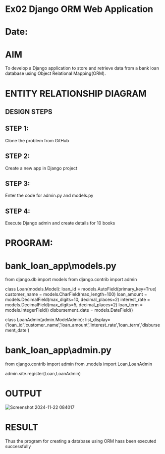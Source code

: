 # Ex02 Django ORM Web Application

# Date:

# AIM
To develop a Django application to store and retrieve data from a bank loan database using Object Relational Mapping(ORM).

# ENTITY RELATIONSHIP DIAGRAM
## DESIGN STEPS
## STEP 1:
Clone the problem from GitHub

## STEP 2:
Create a new app in Django project

## STEP 3:
Enter the code for admin.py and models.py

## STEP 4:
Execute Django admin and create details for 10 books

# PROGRAM:

# bank_loan_app\models.py

  from django.db import models
  from django.contrib import admin
  
  class Loan(models.Model):
      loan_id = models.AutoField(primary_key=True)
      customer_name = models.CharField(max_length=100)
      loan_amount = models.DecimalField(max_digits=10, decimal_places=2)
      interest_rate = models.DecimalField(max_digits=5, decimal_places=2)
      loan_term = models.IntegerField()
      disbursement_date = models.DateField()
  
  class LoanAdmin(admin.ModelAdmin):
  list_display=('loan_id','customer_name','loan_amount','interest_rate','loan_term','disbursement_date')


# bank_loan_app\admin.py


  from django.contrib import admin
  from .models import Loan,LoanAdmin
  
  admin.site.register(Loan,LoanAdmin)



# OUTPUT

![Screenshot 2024-11-22 084017](https://github.com/user-attachments/assets/e659a870-3123-45f5-8092-eb2d19064ad1)


# RESULT
Thus the program for creating a database using ORM hass been executed successfully
